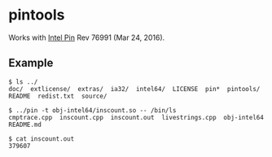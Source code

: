 # pintools

Works with [Intel Pin](https://software.intel.com/en-us/articles/pin-a-dynamic-binary-instrumentation-tool) Rev 76991 (Mar 24, 2016).

## Example

```
$ ls ../
doc/  extlicense/  extras/  ia32/  intel64/  LICENSE  pin*  pintools/  README  redist.txt  source/

$ ../pin -t obj-intel64/inscount.so -- /bin/ls
cmptrace.cpp  inscount.cpp  inscount.out  livestrings.cpp  obj-intel64  README.md

$ cat inscount.out
379607
```

